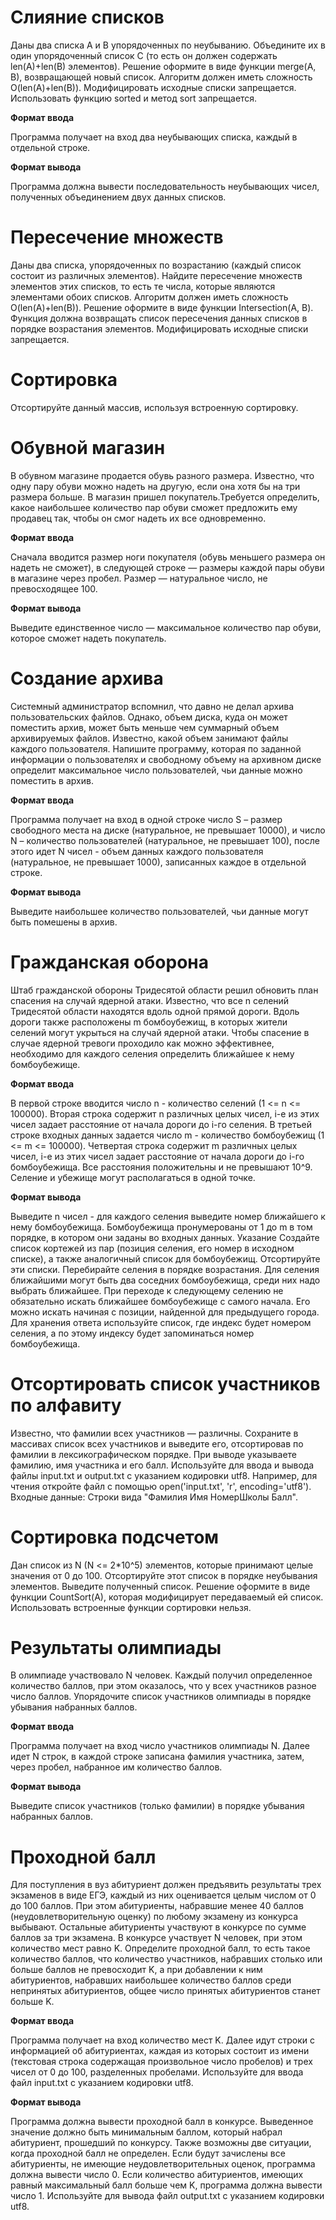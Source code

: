 # Слияние списков
Даны два списка A и B упорядоченных по неубыванию. Объедините их в один упорядоченный список С (то есть он должен содержать len(A)+len(B) элементов). Решение оформите в виде функции merge(A, B), возвращающей новый список. Алгоритм должен иметь сложность O(len(A)+len(B)). Модифицировать исходные списки запрещается. Использовать функцию sorted и метод sort запрещается.

**Формат ввода**

Программа получает на вход два неубывающих списка, каждый в отдельной строке.

**Формат вывода**

Программа должна вывести последовательность неубывающих чисел, полученных объединением двух данных списков.

# Пересечение множеств
Даны два списка, упорядоченных по возрастанию (каждый список состоит из различных элементов).
Найдите пересечение множеств элементов этих списков, то есть те числа, которые являются элементами обоих списков. Алгоритм должен иметь сложность O(len(A)+len(B)).
Решение оформите в виде функции Intersection(A, B). Функция должна возвращать список пересечения данных списков в порядке возрастания элементов. Модифицировать исходные списки запрещается.

# Сортировка
Отсортируйте данный массив, используя встроенную сортировку.

# Обувной магазин
В обувном магазине продается обувь разного размера. Известно, что одну пару обуви можно надеть на другую, если она хотя бы на три размера больше. В магазин пришел покупатель.Требуется определить, какое наибольшее количество пар обуви сможет предложить ему продавец так, чтобы он смог надеть их все одновременно.

**Формат ввода**

Сначала вводится размер ноги покупателя (обувь меньшего размера он надеть не сможет), в следующей строке — размеры каждой пары обуви в магазине через пробел. Размер — натуральное число, не превосходящее 100.

**Формат вывода**

Выведите единственное число — максимальное количество пар обуви, которое сможет надеть покупатель.

# Создание архива
Системный администратор вспомнил, что давно не делал архива пользовательских файлов. Однако, объем диска, куда он может поместить архив, может быть меньше чем суммарный объем архивируемых файлов. Известно, какой объем занимают файлы каждого пользователя. Напишите программу, которая по заданной информации о пользователях и свободному объему на архивном диске определит максимальное число пользователей, чьи данные можно поместить в архив.

**Формат ввода**

Программа получает на вход в одной строке число S – размер свободного места на диске (натуральное, не превышает 10000), и число N – количество пользователей (натуральное, не превышает 100), после этого идет N чисел - объем данных каждого пользователя (натуральное, не превышает 1000), записанных каждое в отдельной строке.

**Формат вывода**

Выведите наибольшее количество пользователей, чьи данные могут быть помешены в архив.

# Гражданская оборона
Штаб гражданской обороны Тридесятой области решил обновить план спасения на случай ядерной атаки. Известно, что все n селений Тридесятой области находятся вдоль одной прямой дороги. Вдоль дороги также расположены m бомбоубежищ, в которых жители селений могут укрыться на случай ядерной атаки. Чтобы спасение в случае ядерной тревоги проходило как можно эффективнее, необходимо для каждого селения определить ближайшее к нему бомбоубежище.

**Формат ввода**

В первой строке вводится число n - количество селений (1 <= n <= 100000). Вторая строка содержит n различных целых чисел, i-е из этих чисел задает расстояние от начала дороги до i-го селения. В третьей строке входных данных задается число m - количество бомбоубежищ (1 <= m <= 100000). Четвертая строка содержит m различных целых чисел, i-е из этих чисел задает расстояние от начала дороги до i-го бомбоубежища. Все расстояния положительны и не превышают 10^9. Селение и убежище могут располагаться в одной точке.

**Формат вывода**

Выведите n чисел - для каждого селения выведите номер ближайшего к нему бомбоубежища. Бомбоубежища пронумерованы от 1 до m в том порядке, в котором они заданы во входных данных. Указание Создайте список кортежей из пар (позиция селения, его номер в исходном списке), а также аналогичный список для бомбоубежищ. Отсортируйте эти списки. Перебирайте селения в порядке возрастания. Для селения ближайшими могут быть два соседних бомбоубежища, среди них надо выбрать ближайшее. При переходе к следующему селению не обязательно искать ближайшее бомбоубежище с самого начала. Его можно искать начиная с позиции, найденной для предыдущего города. Для хранения ответа используйте список, где индекс будет номером селения, а по этому индексу будет запоминаться номер бомбоубежища.

# Отсортировать список участников по алфавиту
Известно, что фамилии всех участников — различны. Сохраните в массивах список всех участников и выведите его, отсортировав по фамилии в лексикографическом порядке. При выводе указываете фамилию, имя участника и его балл. Используйте для ввода и вывода файлы input.txt и output.txt с указанием кодировки utf8. Например, для чтения откройте файл с помощью open('input.txt', 'r', encoding='utf8'). Входные данные: Строки вида "Фамилия Имя НомерШколы Балл".

# Сортировка подсчетом
Дан список из N (N <= 2*10^5) элементов, которые принимают целые значения от 0 до 100. Отсортируйте этот список в порядке неубывания элементов. Выведите полученный список. Решение оформите в виде функции CountSort(A), которая модифицирует передаваемый ей список. Использовать встроенные функции сортировки нельзя.

# Результаты олимпиады
В олимпиаде участвовало N человек. Каждый получил определенное количество баллов, при этом оказалось, что у всех участников разное число баллов. Упорядочите список участников олимпиады в порядке убывания набранных баллов.

**Формат ввода**

Программа получает на вход число участников олимпиады N. Далее идет N строк, в каждой строке записана фамилия участника, затем, через пробел, набранное им количество баллов.

**Формат вывода**

Выведите список участников (только фамилии) в порядке убывания набранных баллов.

# Проходной балл
Для поступления в вуз абитуриент должен предъявить результаты трех экзаменов в виде ЕГЭ, каждый из них оценивается целым числом от 0 до 100 баллов. При этом абитуриенты, набравшие менее 40 баллов (неудовлетворительную оценку) по любому экзамену из конкурса выбывают. Остальные абитуриенты участвуют в конкурсе по сумме баллов за три экзамена. В конкурсе участвует N человек, при этом количество мест равно K. Определите проходной балл, то есть такое количество баллов, что количество участников, набравших столько или больше баллов не превосходит K, а при добавлении к ним абитуриентов, набравших наибольшее количество баллов среди непринятых абитуриентов, общее число принятых абитуриентов станет больше K.

**Формат ввода**

Программа получает на вход количество мест K. Далее идут строки с информацией об абитуриентах, каждая из которых состоит из имени (текстовая строка содержащая произвольное число пробелов) и трех чисел от 0 до 100, разделенных пробелами. Используйте для ввода файл input.txt с указанием кодировки utf8.

**Формат вывода**

Программа должна вывести проходной балл в конкурсе. Выведенное значение должно быть минимальным баллом, который набрал абитуриент, прошедший по конкурсу. Также возможны две ситуации, когда проходной балл не определен. Если будут зачислены все абитуриенты, не имеющие неудовлетворительных оценок, программа должна вывести число 0. Если количество абитуриентов, имеющих равный максимальный балл больше чем K, программа должна вывести число 1. Используйте для вывода файл output.txt с указанием кодировки utf8.
